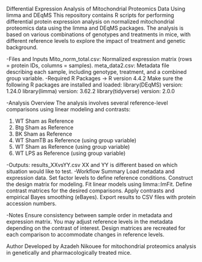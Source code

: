 Differential Expression Analysis of Mitochondrial Proteomics Data Using limma and DEqMS
This repository contains R scripts for performing differential protein expression analysis on normalized mitochondrial proteomics data using the limma and DEqMS packages. The analysis is based on various combinations of genotypes and treatments in mice, with different reference levels to explore the impact of treatment and genetic background.

-Files and Inputs
Mito_norm_total.csv: Normalized expression matrix (rows = protein IDs, columns = samples).
meta_data2.csv: Metadata file describing each sample, including genotype, treatment, and a combined group variable.
-Required R Packages -> R version 4.4.2
Make sure the following R packages are installed and loaded:
library(DEqMS) version: 1.24.0
library(limma) version: 3.62.2
library(tidyverse) version: 2.0.0

-Analysis Overview
The analysis involves several reference-level comparisons using linear modeling and contrasts:

1. WT Sham as Reference
2. Btg Sham as Reference
3. BK Sham as Reference
4. WT ShamTB as Reference (using group variable)
5. WT Sham as Reference (using group variable)
6. WT LPS as Reference (using group variable)

-Outputs:
results_XXvsYY.csv
XX and YY is different based on which situation would like to test.
-Workflow Summary
Load metadata and expression data.
Set factor levels to define reference conditions.
Construct the design matrix for modeling.
Fit linear models using limma::lmFit.
Define contrast matrices for the desired comparisons.
Apply contrasts and empirical Bayes smoothing (eBayes).
Export results to CSV files with protein accession numbers.

-Notes
Ensure consistency between sample order in metadata and expression matrix.
You may adjust reference levels in the metadata depending on the contrast of interest.
Design matrices are recreated for each comparison to accommodate changes in reference levels.

Author
Developed by Azadeh Nikouee for mitochondrial proteomics analysis in genetically and pharmacologically treated mice.


